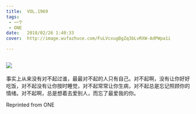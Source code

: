 ```yaml
---
title:	VOL.1969
tags:
 - 一个
 - ONE
date:	2018/02/26 1:40:33
cover:	http://image.wufazhuce.com/FuLVcxugBgZq3bLvRXW-AdPWpa1i

---
```

![](http://image.wufazhuce.com/FuLVcxugBgZq3bLvRXW-AdPWpa1i)
---

事实上从来没有对不起过谁，最最对不起的人只有自己。对不起啊，没有让你好好吃饭，对不起没有让你按时睡觉，对不起常常让你生病，对不起总是忘记照顾你的情绪。对不起啊，总是想着去爱别人，而忘了最爱我的你。 ​
 
Reprinted from ONE
